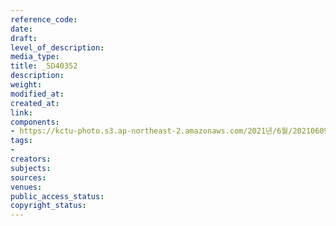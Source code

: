 ```yaml
---
reference_code: 
date: 
draft: 
level_of_description: 
media_type: 
title: _5D40352
description: 
weight: 
modified_at: 
created_at: 
link: 
components:
- https://kctu-photo.s3.ap-northeast-2.amazonaws.com/2021년/6월/20210609_산재사망+노동자+추모분향소+및+농성장+설치/_5D40352.jpg
tags:
- 
creators: 
subjects: 
sources: 
venues: 
public_access_status: 
copyright_status: 
---
```

